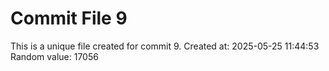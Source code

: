 # Commit File 9

This is a unique file created for commit 9.
Created at: 2025-05-25 11:44:53
Random value: 17056
